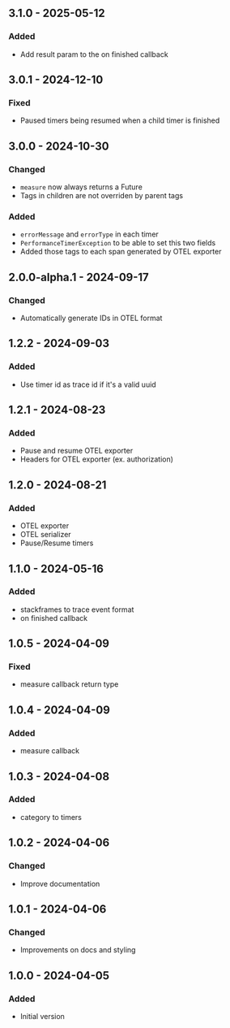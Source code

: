 ## 3.1.0 - 2025-05-12
### Added
- Add result param to the on finished callback

## 3.0.1 - 2024-12-10
### Fixed
- Paused timers being resumed when a child timer is finished

## 3.0.0 - 2024-10-30
### Changed
- `measure` now always returns a Future
- Tags in children are not overriden by parent tags

### Added
- `errorMessage` and `errorType` in each timer
- `PerformanceTimerException` to be able to set this two fields
- Added those tags to each span generated by OTEL exporter

## 2.0.0-alpha.1 - 2024-09-17
### Changed
- Automatically generate IDs in OTEL format

## 1.2.2 - 2024-09-03
### Added
- Use timer id as trace id if it's a valid uuid

## 1.2.1 - 2024-08-23
### Added
- Pause and resume OTEL exporter
- Headers for OTEL exporter (ex. authorization)

## 1.2.0 - 2024-08-21
### Added
- OTEL exporter
- OTEL serializer
- Pause/Resume timers

## 1.1.0 - 2024-05-16
### Added
- stackframes to trace event format
- on finished callback

## 1.0.5 - 2024-04-09
### Fixed
- measure callback return type

## 1.0.4 - 2024-04-09
### Added
- measure callback

## 1.0.3 - 2024-04-08
### Added
- category to timers

## 1.0.2 - 2024-04-06
### Changed
- Improve documentation

## 1.0.1 - 2024-04-06
### Changed
- Improvements on docs and styling

## 1.0.0 - 2024-04-05
### Added
- Initial version
